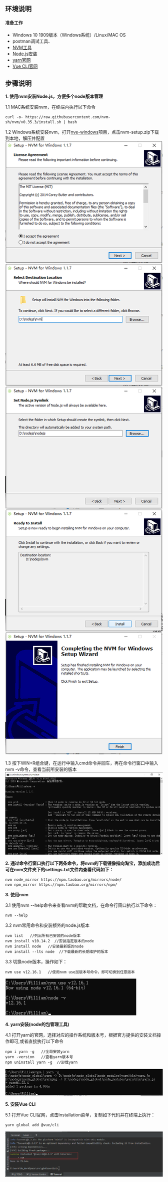 ## **环境说明**
#### 准备工作
* Windows 10 1909版本（Windows系统）/Linux/MAC OS
* postman调试工具、
* [NVM工具](https://github.com/nvm-sh/nvm)
* [Node.js安装](../../Web/Nodejs/node_js安装教程.md)
* [yarn官网](https://yarn.bootcss.com/docs/install/#windows-stable)
* [Vue CLI官网](https://cli.vuejs.org/guide/installation.html)

## **步骤说明**
**1. 使用nvm安装Node.js，方便多个node版本管理**

1.1 MAC系统安装nvm，在终端内执行以下命令
``` @Terminal
curl -o- https://raw.githubusercontent.com/nvm-sh/nvm/v0.35.3/install.sh | bash
```

1.2 Windows系统安装nvm，打开[nve-windows](https://github.com/coreybutler/nvm-windows/releases)项目，点击nvm-setup.zip下载到本地，解压并配置
![安装1](../../img/go_img/test17.png)
![安装2](../../img/go_img/test18.png)
![安装3](../../img/go_img/test19.png)
![安装4](../../img/go_img/test20.png)
![安装5](../../img/go_img/test21.png)

1.3 按下WIN+R组合键，在运行中输入cmd命令并回车，再在命令行窗口中输入nvm -v命令，查看当前所安装的版本
![查看版本](../../img/go_img/test22.png)

**2. 通过命令行窗口执行以下两条命令，将nvm的下载镜像指向淘宝，添加成功后可在nvm文件夹下的settings.txt文件内查看代码如下：**
``` @cmd.exe
nvm node_mirror https://npm.taobao.org/mirrors/node/
nvm npm_mirror https://npm.taobao.org/mirrors/npm/
```

**3. 使用nvm**

3.1 使用nvm --help命令来查看nvm的帮助文档，在命令行窗口执行以下命令：
``` @cmd.exe
nvm --help
```

3.2 nvm常用命令和安装额外的node.js版本
``` @cmd.exe
nvm list   //列出所有已安装的node版本
nvm install v10.14.2  //安装指定版本的node
nvm install node   //安装最新版的node
nvm install --lts node  //下载最新的长期维护的版本
```

3.3 切换node版本，操作如下：
``` @cmd.exe
nvm use v12.16.1   //使用nvm use加版本号命令，即可切换到任意版本
```
![切换node版本](../../img/go_img/test23.png)

**4. yarn安装(node的包管理工具)**

4.1 打开yarn的官网，选择对应的操作系统和版本号，根据官方提供的安装文档操作即可,或者直接执行以下命令
``` @cmd.exe
npm i yarn -g   //全局安装yarn
yarn -version   //查看yarn版本号
npm uninstall yarn -g  //卸载yarn
```
![yarn安装](../../img/go_img/test24.png)

**5. 安装Vue CLI**

5.1 打开Vue CLI官网，点击Installation菜单，复制如下代码并在终端上执行：
``` @Terminal
yarn global add @vue/cli
```
![安装成功](../../img/go_img/test25.png)